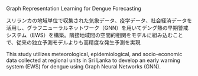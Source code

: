 Graph Representation Learning for Dengue Forecasting

スリランカの地域単位で収集された気象データ、疫学データ、社会経済データを活用し、グラフニューラルネットワーク（GNN）を用いてデング熱の早期警戒システム（EWS）を構築。隣接地域間の空間的相関をモデルに組み込むことで、従来の独立予測モデルよりも高精度な発生予測を実現

This study utilizes meteorological, epidemiological, and socio-economic data collected at regional units in Sri Lanka to develop an early warning system (EWS) for dengue using Graph Neural Networks (GNN).

